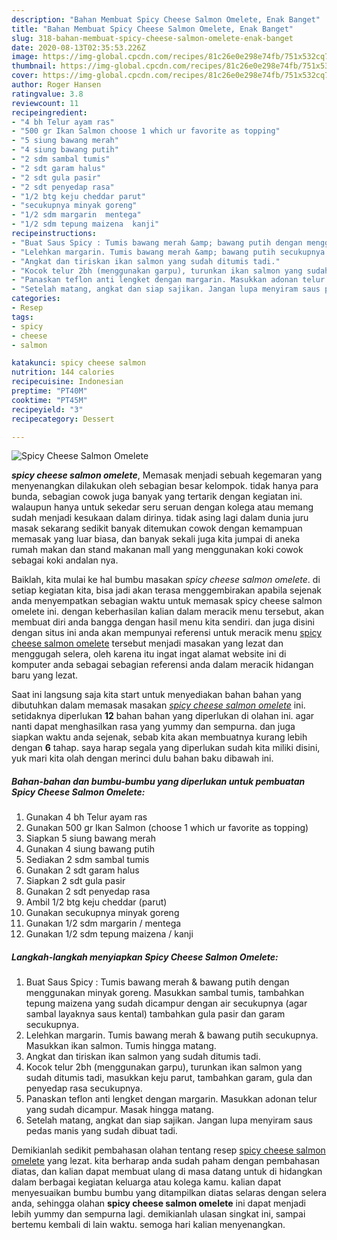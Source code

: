 ```yaml
---
description: "Bahan Membuat Spicy Cheese Salmon Omelete, Enak Banget"
title: "Bahan Membuat Spicy Cheese Salmon Omelete, Enak Banget"
slug: 318-bahan-membuat-spicy-cheese-salmon-omelete-enak-banget
date: 2020-08-13T02:35:53.226Z
image: https://img-global.cpcdn.com/recipes/81c26e0e298e74fb/751x532cq70/spicy-cheese-salmon-omelete-foto-resep-utama.jpg
thumbnail: https://img-global.cpcdn.com/recipes/81c26e0e298e74fb/751x532cq70/spicy-cheese-salmon-omelete-foto-resep-utama.jpg
cover: https://img-global.cpcdn.com/recipes/81c26e0e298e74fb/751x532cq70/spicy-cheese-salmon-omelete-foto-resep-utama.jpg
author: Roger Hansen
ratingvalue: 3.8
reviewcount: 11
recipeingredient:
- "4 bh Telur ayam ras"
- "500 gr Ikan Salmon choose 1 which ur favorite as topping"
- "5 siung bawang merah"
- "4 siung bawang putih"
- "2 sdm sambal tumis"
- "2 sdt garam halus"
- "2 sdt gula pasir"
- "2 sdt penyedap rasa"
- "1/2 btg keju cheddar parut"
- "secukupnya minyak goreng"
- "1/2 sdm margarin  mentega"
- "1/2 sdm tepung maizena  kanji"
recipeinstructions:
- "Buat Saus Spicy : Tumis bawang merah &amp; bawang putih dengan menggunakan minyak goreng. Masukkan sambal tumis, tambahkan tepung maizena yang sudah dicampur dengan air secukupnya (agar sambal layaknya saus kental) tambahkan gula pasir dan garam secukupnya."
- "Lelehkan margarin. Tumis bawang merah &amp; bawang putih secukupnya. Masukkan ikan salmon. Tumis hingga matang."
- "Angkat dan tiriskan ikan salmon yang sudah ditumis tadi."
- "Kocok telur 2bh (menggunakan garpu), turunkan ikan salmon yang sudah ditumis tadi, masukkan keju parut, tambahkan garam, gula dan penyedap rasa secukupnya."
- "Panaskan teflon anti lengket dengan margarin. Masukkan adonan telur yang sudah dicampur. Masak hingga matang."
- "Setelah matang, angkat dan siap sajikan. Jangan lupa menyiram saus pedas manis yang sudah dibuat tadi."
categories:
- Resep
tags:
- spicy
- cheese
- salmon

katakunci: spicy cheese salmon 
nutrition: 144 calories
recipecuisine: Indonesian
preptime: "PT40M"
cooktime: "PT45M"
recipeyield: "3"
recipecategory: Dessert

---
```



![Spicy Cheese Salmon Omelete](https://img-global.cpcdn.com/recipes/81c26e0e298e74fb/751x532cq70/spicy-cheese-salmon-omelete-foto-resep-utama.jpg)

<b><i>spicy cheese salmon omelete</i></b>, Memasak menjadi sebuah kegemaran yang menyenangkan dilakukan oleh sebagian besar kelompok. tidak hanya para bunda, sebagian cowok juga banyak yang tertarik dengan kegiatan ini. walaupun hanya untuk sekedar seru seruan dengan kolega atau memang sudah menjadi kesukaan dalam dirinya. tidak asing lagi dalam dunia juru masak sekarang sedikit banyak ditemukan cowok dengan kemampuan memasak yang luar biasa, dan banyak sekali juga kita jumpai di aneka rumah makan dan stand makanan mall yang menggunakan koki cowok sebagai koki andalan nya.

Baiklah, kita mulai ke hal bumbu masakan <i>spicy cheese salmon omelete</i>. di setiap kegiatan kita, bisa jadi akan terasa menggembirakan apabila sejenak anda menyempatkan sebagian waktu untuk memasak spicy cheese salmon omelete ini. dengan keberhasilan kalian dalam meracik menu tersebut, akan membuat diri anda bangga dengan hasil menu kita sendiri. dan juga disini dengan situs ini anda akan mempunyai referensi untuk meracik menu <u>spicy cheese salmon omelete</u> tersebut menjadi masakan yang lezat dan menggugah selera, oleh karena itu ingat ingat alamat website ini di komputer anda sebagai sebagian referensi anda dalam meracik hidangan baru yang lezat.




Saat ini langsung saja kita start untuk menyediakan bahan bahan yang dibutuhkan dalam memasak masakan <u><i>spicy cheese salmon omelete</i></u> ini. setidaknya diperlukan <b>12</b> bahan bahan yang diperlukan di olahan ini. agar nanti dapat menghasilkan rasa yang yummy dan sempurna. dan juga siapkan waktu anda sejenak, sebab kita akan membuatnya kurang lebih dengan <b>6</b> tahap. saya harap segala yang diperlukan sudah kita miliki disini, yuk mari kita olah dengan merinci dulu bahan baku dibawah ini.

<!--inarticleads1-->

##### Bahan-bahan dan bumbu-bumbu yang diperlukan untuk pembuatan Spicy Cheese Salmon Omelete:

1. Gunakan 4 bh Telur ayam ras
1. Gunakan 500 gr Ikan Salmon (choose 1 which ur favorite as topping)
1. Siapkan 5 siung bawang merah
1. Gunakan 4 siung bawang putih
1. Sediakan 2 sdm sambal tumis
1. Gunakan 2 sdt garam halus
1. Siapkan 2 sdt gula pasir
1. Gunakan 2 sdt penyedap rasa
1. Ambil 1/2 btg keju cheddar (parut)
1. Gunakan secukupnya minyak goreng
1. Gunakan 1/2 sdm margarin / mentega
1. Gunakan 1/2 sdm tepung maizena / kanji




<!--inarticleads2-->

##### Langkah-langkah menyiapkan Spicy Cheese Salmon Omelete:

1. Buat Saus Spicy : Tumis bawang merah &amp; bawang putih dengan menggunakan minyak goreng. Masukkan sambal tumis, tambahkan tepung maizena yang sudah dicampur dengan air secukupnya (agar sambal layaknya saus kental) tambahkan gula pasir dan garam secukupnya.
1. Lelehkan margarin. Tumis bawang merah &amp; bawang putih secukupnya. Masukkan ikan salmon. Tumis hingga matang.
1. Angkat dan tiriskan ikan salmon yang sudah ditumis tadi.
1. Kocok telur 2bh (menggunakan garpu), turunkan ikan salmon yang sudah ditumis tadi, masukkan keju parut, tambahkan garam, gula dan penyedap rasa secukupnya.
1. Panaskan teflon anti lengket dengan margarin. Masukkan adonan telur yang sudah dicampur. Masak hingga matang.
1. Setelah matang, angkat dan siap sajikan. Jangan lupa menyiram saus pedas manis yang sudah dibuat tadi.




Demikianlah sedikit pembahasan olahan tentang resep <u>spicy cheese salmon omelete</u> yang lezat. kita berharap anda sudah paham dengan pembahasan diatas, dan kalian dapat membuat ulang di masa datang untuk di hidangkan dalam berbagai kegiatan keluarga atau kolega kamu. kalian dapat menyesuaikan bumbu bumbu yang ditampilkan diatas selaras dengan selera anda, sehingga olahan <b>spicy cheese salmon omelete</b> ini dapat menjadi lebih yummy dan sempurna lagi. demikianlah ulasan singkat ini, sampai bertemu kembali di lain waktu. semoga hari kalian menyenangkan.
